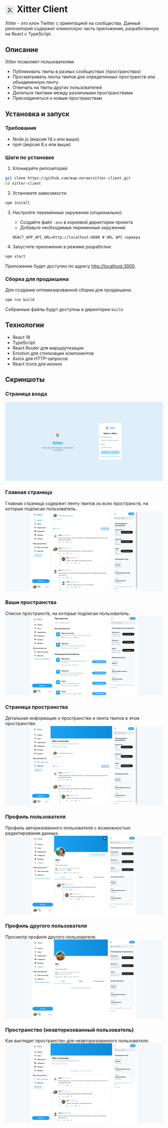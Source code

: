 # <img src="public/logo192.png" alt="Xitter Logo" width="30" height="30" style="vertical-align: middle;"> Xitter Client

Xitter - это клон Twitter с ориентацией на сообщества. Данный репозиторий содержит клиентскую часть приложения, разработанную на React с TypeScript.

## Описание

Xitter позволяет пользователям:
- Публиковать твиты в разных сообществах (пространствах)
- Просматривать ленты твитов для определенных пространств или объединенную ленту
- Отвечать на твиты других пользователей
- Делиться твитами между различными пространствами
- Присоединяться к новым пространствам

## Установка и запуск

### Требования
- Node.js (версия 14.x или выше)
- npm (версия 6.x или выше)

### Шаги по установке

1. Клонируйте репозиторий:
```bash
git clone https://github.com/ваш-логин/xitter-client.git
cd xitter-client
```

2. Установите зависимости:
```bash
npm install
```

3. Настройте переменные окружения (опционально):
   - Создайте файл `.env` в корневой директории проекта
   - Добавьте необходимые переменные окружения:
   ```
   REACT_APP_API_URL=http://localhost:8080 # URL API сервера
   ```

4. Запустите приложение в режиме разработки:
```bash
npm start
```

Приложение будет доступно по адресу [http://localhost:3000](http://localhost:3000).

### Сборка для продакшена

Для создания оптимизированной сборки для продакшена:

```bash
npm run build
```

Собранные файлы будут доступны в директории `build`.

## Технологии

- React 18
- TypeScript
- React Router для маршрутизации
- Emotion для стилизации компонентов
- Axios для HTTP-запросов
- React Icons для иконок

## Скриншоты

### Страница входа
![Страница входа](/screenshots/login.png)

### Главная страница
Главная страница содержит ленту твитов из всех пространств, на которые подписан пользователь.
![Главная страница](/screenshots/home_page.png)

### Ваши пространства
Список пространств, на которые подписан пользователь.
![Ваши пространства](/screenshots/your_spaces.png)

### Страница пространства
Детальная информация о пространстве и лента твитов в этом пространстве.
![Страница пространства](/screenshots/space.png)

### Профиль пользователя
Профиль авторизованного пользователя с возможностью редактирования данных.
![Профиль пользователя](/screenshots/your_user.png)

### Профиль другого пользователя
Просмотр профиля другого пользователя.
![Профиль другого пользователя](/screenshots/another_user.png)

### Пространство (неавторизованный пользователь)
Как выглядит пространство для неавторизованного пользователя.
![Пространство (неавторизованный)](/screenshots/space_not_authorized.png)
